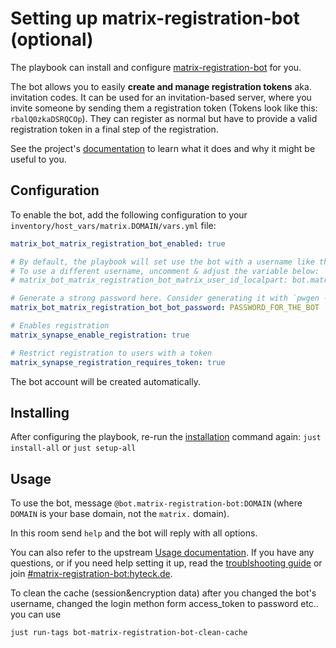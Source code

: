 # Setting up matrix-registration-bot (optional)

The playbook can install and configure [matrix-registration-bot](https://github.com/moan0s/matrix-registration-bot) for you.

The bot allows you to easily **create and manage registration tokens** aka. invitation codes.
It can be used for an invitation-based server,
where you invite someone by sending them a registration token (Tokens look like this: `rbalQ0zkaDSRQCOp`). They can register as normal but have to provide a valid registration token in a final step of the registration.

See the project's [documentation](https://github.com/moan0s/matrix-registration-bot#supported-commands) to learn what it
does and why it might be useful to you.


## Configuration

To enable the bot, add the following configuration to your `inventory/host_vars/matrix.DOMAIN/vars.yml` file:

```yaml
matrix_bot_matrix_registration_bot_enabled: true

# By default, the playbook will set use the bot with a username like this: `@bot.matrix-registration-bot:DOMAIN`.
# To use a different username, uncomment & adjust the variable below:
# matrix_bot_matrix_registration_bot_matrix_user_id_localpart: bot.matrix-registration-bot

# Generate a strong password here. Consider generating it with `pwgen -s 64 1`
matrix_bot_matrix_registration_bot_bot_password: PASSWORD_FOR_THE_BOT

# Enables registration
matrix_synapse_enable_registration: true

# Restrict registration to users with a token
matrix_synapse_registration_requires_token: true
```

The bot account will be created automatically.

## Installing

After configuring the playbook, re-run the [installation](installing.md) command again: `just install-all` or `just setup-all`

## Usage

To use the bot, message `@bot.matrix-registration-bot:DOMAIN` (where `DOMAIN` is your base domain, not the `matrix.` domain).

In this room send `help` and the bot will reply with all options.

You can also refer to the upstream [Usage documentation](https://github.com/moan0s/matrix-registration-bot#supported-commands).
If you have any questions, or if you need help setting it up, read the [troublshooting guide](https://github.com/moan0s/matrix-registration-bot/blob/main/docs/troubleshooting.md)
or join [#matrix-registration-bot:hyteck.de](https://matrix.to/#/#matrix-registration-bot:hyteck.de).

To clean the cache (session&encryption data) after you changed the bot's username, changed the login methon form access_token to password etc.. you can use

```bash
just run-tags bot-matrix-registration-bot-clean-cache
```
